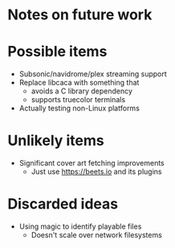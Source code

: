 Notes on future work
====================

# Possible items
- Subsonic/navidrome/plex streaming support
- Replace libcaca with something that
  - avoids a C library dependency
  - supports truecolor terminals
- Actually testing non-Linux platforms

# Unlikely items
- Significant cover art fetching improvements
  - Just use https://beets.io and its plugins

# Discarded ideas
- Using magic to identify playable files
  - Doesn't scale over network filesystems
